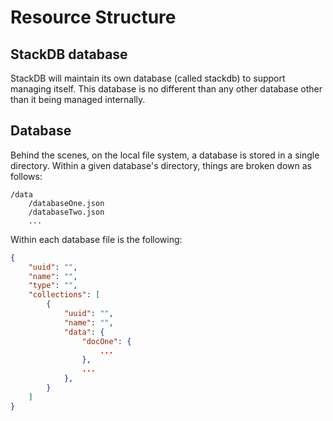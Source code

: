 # Resource Structure

## StackDB database
StackDB will maintain its own database (called stackdb) to support managing itself. This database is no different than any other database other than it being managed internally.

## Database
Behind the scenes, on the local file system, a database is stored in a single directory. Within a given database's directory, things are broken down as follows:

```
/data
	/databaseOne.json
	/databaseTwo.json
	...
```

Within each database file is the following:
```json
{
	"uuid": "",
	"name": "",
	"type": "",
	"collections": [
		{
			"uuid": "",
			"name": "",
			"data": {
				"docOne": {
					...
				},
				...
			},
		}
	]
}
```
